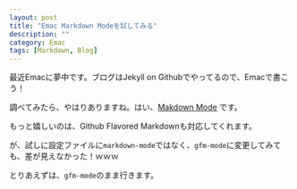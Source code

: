 ```yaml
---
layout: post
title: "Emac Markdown Modeを試してみる"
description: ""
category: Emac
tags: [Markdown, Blog]
---
```

最近Emacに夢中です。ブログはJekyll on Githubでやってるので、Emacで書こう！

調べてみたら、やはりありますね。はい、[Makdown Mode](http://jblevins.org/projects/markdown-mode/) です。

もっと嬉しいのは、Github Flavored Markdownも対応してくれます。

が、試しに設定ファイルに`markdown-mode`ではなく、`gfm-mode`に変更してみても、差が見えなかった！ｗｗｗ

とりあえずは、`gfm-mode`のまま行きます。
